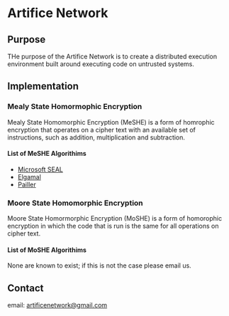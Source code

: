 # Artifice Network

## Purpose
THe purpose of the Artifice Network is to create a distributed execution environment built around executing code on untrusted systems.

## Implementation

### Mealy State Homormophic Encryption
Mealy State Homomorphic Encryption (MeSHE) is a form of homrophic encryption that operates on a cipher text with an available set of instructions, such as addition, multiplication and subtraction.
#### List of MeSHE Algorithims
<ul>
    <li><a href="https://github.com/microsoft/SEAL/">Microsoft SEAL</a></li>
    <li><a href="https://crates.io/crates/elgamal">Elgamal</a></li>
    <li><a href="https://crates.io/crates/paillier">Pailler</a></li>
</ul>

### Moore State Homomorphic Encryption
Moore State Homormorphic Encryption (MoSHE) is a form of homorophic encryption in which the code that is run is the same for all operations on cipher text.

#### List of MoSHE Algorithims
None are known to exist; if this is not the case please email us.

## Contact
email: artificenetwork@gmail.com
